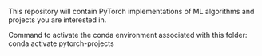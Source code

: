 This repository will contain PyTorch implementations of ML algorithms and projects
you are interested in.

Command to activate the conda environment associated with this folder:
conda activate pytorch-projects
